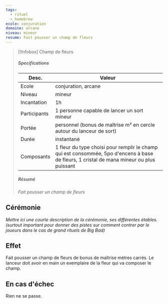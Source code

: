 ```yaml
---
tags:
  - rituel
  - homebrew
ecole: conjuration
domaine: arcane
niveau: mineur
resume: Fait pousser un champ de fleurs
---
```



> [!Infobox] Champ de fleurs
> ##### Specifications
> | Desc. | Valeur |
> | --- | --- |
> | Ecole | conjuration, arcane |
> | Niveau | mineur |
> | Incantation | 1h |
> | Participants | 1 personne capable de lancer un sort mineur |
> | Portée | personnel (bonus de maîtrise m² en cercle autour du lanceur de sort) |
> | Durée | instantané |
> | Composants | 1 fleur du type choisi pour remplir le champ qui est consommée, 5po d'encens à base de fleurs, 1 cristal de mana mineur ou plus puissant |
> ##### Résumé
> *Fait pousser un champ de fleurs*

## Cérémonie
*Mettre ici une courte description de la cérémonie, ses différentes étables. (surtout important pour donner des pistes sur comment contrer par le joueurs dans le cas de grand rituels de Big Bad)*

## Effet
Fait pousser un champ de fleurs de bonus de maîtrise mètres carrés. Le lanceur doit avoir en main un exemplaire de la fleur qui va composer le champ.

## En cas d'échec
Rien ne se passe.
